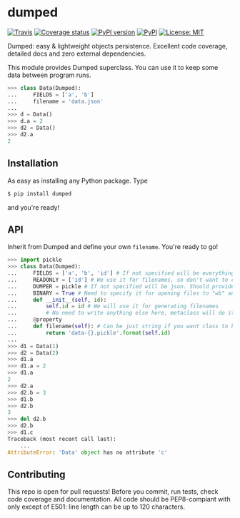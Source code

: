 # dumped
[![Travis](https://img.shields.io/travis/GoldsteinE/dumped.svg)](https://travis-ci.org/GoldsteinE/dumped)
[![Coverage status](https://img.shields.io/coveralls/GoldsteinE/dumped.svg)](https://coveralls.io/github/GoldsteinE/dumped?branch=master)
[![PyPI version](https://img.shields.io/pypi/v/dumped.svg)](https://pypi.python.org/pypi/dumped)
[![PyPI](https://img.shields.io/pypi/pyversions/dumped.svg)](https://pypi.python.org/pypi/dumped)
[![License: MIT](https://img.shields.io/pypi/l/dumped.svg)](https://pypi.python.org/pypi/dumped)


Dumped: easy & lightweight objects persistence. Excellent code coverage, detailed docs and zero external dependencies.

This module provides Dumped superclass.
You can use it to keep some data between program runs.

```python
>>> class Data(Dumped):
...     FIELDS = ['a', 'b']
...     filename = 'data.json'
...
>>> d = Data()
>>> d.a = 2
>>> d2 = Data()
>>> d2.a
2
```

## Installation
As easy as installing any Python package. Type
```bash
$ pip install dumped
```
and you're ready!

## API

Inherit from Dumped and define your own `filename`. You're ready to go!

```python
>>> import pickle
>>> class Data(Dumped):
...     FIELDS = ['a', 'b', 'id'] # If not specified will be everything but DUMPED_KEYWORDS
...     READONLY = ['id'] # We use it for filenames, so don't want to change it
...     DUMPER = pickle # If not specified will be json. Should provide json-like interface (dump, load)
...     BINARY = True # Need to specify it for opening files to "wb" and "rb" instead of "r" and "w"
...     def __init__(self, id):
...         self.id = id # We will use it for generating filenames
...         # No need to write anything else here, metaclass will do it for you
...     @property
...     def filename(self): # Can be just string if you want class to be singleton
...         return 'data-{}.pickle'.format(self.id)
...
>>> d1 = Data(1)
>>> d2 = Data(2)
>>> d1.a
>>> d1.a = 2
>>> d1.a
2
>>> d2.a
>>> d2.b = 3
>>> d1.b
>>> d2.b
3
>>> del d2.b
>>> d2.b
>>> d1.c
Traceback (most recent call last):
    ...
AttributeError: 'Data' object has no attribute 'c'
```

## Contributing
This repo is open for pull requests!
Before you commit, run tests, check code coverage and documentation. All code should be PEP8-compiant with only except of E501: line length can be up to 120 characters.
